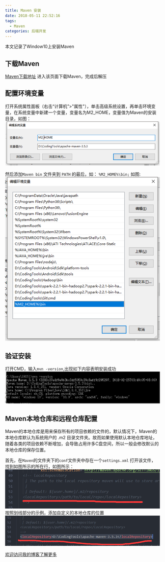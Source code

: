 ```yaml
---
title: Maven 安装
date: 2018-05-11 22:52:16
tags:
  - Maven
categories: 后端开发
---
```

本文记录了Window10上安装Maven

<!-- more -->

## 下载Maven

[Maven下载地址](https://mirrors.tuna.tsinghua.edu.cn/apache/maven/maven-3/3.5.3/binaries/apache-maven-3.5.3-bin.zip)
进入该页面下载Maven，完成后解压

## 配置环境变量

打开系统属性面板（右击“计算机”>"属性"），单击高级系统设置，再单击环境变量，在系统变量中新建一个变量，变量名为M2_HOME，变量值为Maven的安装目录，如图：
![Maven安装环境变量配置](img/2018051101.png)

然后添加`Maven bin` 文件夹到 `PATH` 的最后，如： `%M2_HOME%\bin;` 如图:
![Maven配置bin目录](img/2018051102.png)

## 验证安装

打开CMD，输入`mvn -version`,出现如下内容表明安装成功
![验证配置结果](img/2018051103.png)

## Maven本地仓库和远程仓库配置

Maven的本地仓库是用来保存所有的项目依赖的文件的，默认情况下，Maven的本地仓库默认为系统用户的 .m2 目录文件夹。故而如果使用默认本地仓库地址，随着各类的项目依赖不断增加，会导致占用许多C盘空间，所以一般会修改默认的本地仓库的保存位置。

首先，在`Maven`的文件夹下的`conf`文件夹中存在一个`settings.xml`
打开该文件，找到如图所示的所在行，如图所示：
![Maven的settings.xml的配置文件](img/2018051104.png)
按照划线部分的示例，添加自定义的本地仓库的位置
![Maven的settings.xml文件修改](img/2018051105.png)

[欢迎访问我的博客了解更多](http://lizheng3401.github.io/2018/05/11/Maven-安装/)

